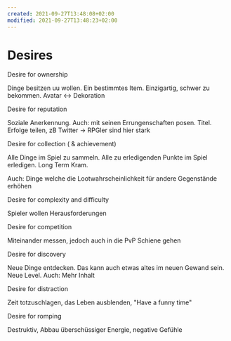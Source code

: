 ```yaml
---
created: 2021-09-27T13:48:08+02:00
modified: 2021-09-27T13:48:23+02:00
---
```


# Desires

Desire for ownership

Dinge besitzen uu wollen. Ein bestimmtes Item. Einzigartig, schwer zu bekommen. Avatar <-> Dekoration

Desire for reputation

Soziale Anerkennung. Auch: mit seinen Errungenschaften posen. Titel. Erfolge teilen, zB Twitter -> RPGler sind hier stark

Desire for collection ( & achievement)

Alle Dinge im Spiel zu sammeln. Alle zu erledigenden Punkte im Spiel erledigen. Long Term Kram.

Auch: Dinge welche die Lootwahrscheinlichkeit für andere Gegenstände erhöhen

Desire for complexity and difficulty

Spieler wollen Herausforderungen

Desire for competition

Miteinander messen, jedoch auch in die PvP Schiene gehen

Desire for discovery

Neue Dinge entdecken. Das kann auch etwas altes im neuen Gewand sein. Neue Level. Auch: Mehr Inhalt

Desire for distraction

Zeit totzuschlagen, das Leben ausblenden, "Have a funny time"

Desire for romping

Destruktiv, Abbau überschüssiger Energie, negative Gefühle
